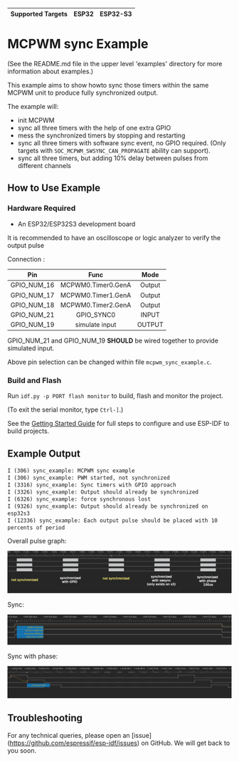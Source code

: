 | Supported Targets | ESP32 | ESP32-S3 |
| ----------------- | ----- | -------- |

# MCPWM sync Example

(See the README.md file in the upper level 'examples' directory for more information about examples.)

This example aims to show howto sync those timers within the same MCPWM unit to produce fully synchronized output.

The example will:

- init MCPWM
- sync all three timers with the help of one extra GPIO
- mess the synchronized timers by stopping and restarting
- sync all three timers with software sync event, no GPIO required. (Only targets with `SOC_MCPWM_SWSYNC_CAN_PROPAGATE` ability can support).
- sync all three timers, but adding 10% delay between pulses from different channels

## How to Use Example

### Hardware Required

* An ESP32/ESP32S3 development board

It is recommended to have an oscilloscope or logic analyzer to verify the output pulse

Connection :

|     Pin     |        Func        |  Mode  |
| :---------: | :----------------: | :----: |
| GPIO_NUM_16 | MCPWM0.Timer0.GenA | Output |
| GPIO_NUM_17 | MCPWM0.Timer1.GenA | Output |
| GPIO_NUM_18 | MCPWM0.Timer2.GenA | Output |
| GPIO_NUM_21 |     GPIO_SYNC0     | INPUT  |
| GPIO_NUM_19 |   simulate input   | OUTPUT |

GPIO_NUM_21 and GPIO_NUM_19 **SHOULD** be wired together to provide simulated input.

Above pin selection can be changed within file `mcpwm_sync_example.c`.

### Build and Flash

Run `idf.py -p PORT flash monitor` to build, flash and monitor the project.

(To exit the serial monitor, type ``Ctrl-]``.)

See the [Getting Started Guide](https://docs.espressif.com/projects/esp-idf/en/latest/get-started/index.html) for full steps to configure and use ESP-IDF to build projects.

## Example Output

```
I (306) sync_example: MCPWM sync example
I (306) sync_example: PWM started, not synchronized
I (3316) sync_example: Sync timers with GPIO approach
I (3326) sync_example: Output should already be synchronized
I (6326) sync_example: force synchronous lost
I (9326) sync_example: Output should already be synchronized on esp32s3
I (12336) sync_example: Each output pulse should be placed with 10 percents of period
```

Overall pulse graph:

![](readme_res/overall.png)

Sync:

![](readme_res/synced.png)

Sync with phase:

![](readme_res/sync_phase.png)

## Troubleshooting

For any technical queries, please open an [issue] (https://github.com/espressif/esp-idf/issues) on GitHub. We will get back to you soon.
